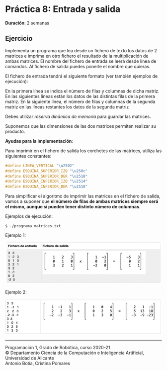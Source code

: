 # Práctica 8: Entrada y salida

**Duración**: 2 semanas

## Ejercicio

Implementa un programa que lea desde un fichero de texto los datos de 2 matrices e imprima en otro fichero el resultado de la multiplicación de ambas matrices. El nombre del fichero de entrada se leerá desde línea de comandos. Al fichero de salida puedes ponerle el nombre que quieras.

El fichero de entrada tendrá el siguiente formato (ver también ejemplos de ejecución):

En la primera línea se indica el número de filas y columnas de dicha matriz. En las siguientes líneas están los datos de las distintas filas de la primera matriz. En la siguiente línea, el número de filas y columnas de la segunda matriz
en las líneas restantes los datos de la segunda matriz

Debes utilizar *reserva dinámica de memoria* para guardar las matrices.

Suponemos que las dimensiones de las dos matrices permiten realizar su producto.

**Ayudas para la implementación**:

Para imprimir en el fichero de salida los corchetes de las matrices, utiliza las siguientes constantes:

~~~c
#define LINEA_VERTICAL "\u2502"
#define ESQUINA_SUPERIOR_IZQ "\u250c"
#define ESQUINA_SUPERIOR_DER "\u2510"
#define ESQUINA_INFERIOR_IZQ "\u2514"
#define ESQUINA_INFERIOR_DER "\u2518"
~~~

Para simplificar el algoritmo de imprimir las matrices en el fichero de salida, vamos a suponer que **el número de filas de ambas matrices siempre será el mismo, aunque sí pueden tener distinto número de columnas**.


Ejemplos de ejecución:

~~~text
$ ./programa matrices.txt
~~~

Ejemplo 1:

![](imagenes/matriz1.png)

Ejemplo 2:

![](imagenes/matriz2.png)

----

Programación 1, Grado de Robótica, curso 2020-21  
© Departamento Ciencia de la Computación e Inteligencia Artificial, Universidad de Alicante  
Antonio Botía, Cristina Pomares
